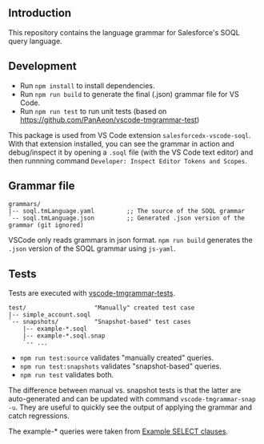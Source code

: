 ## Introduction

This repository contains the language grammar for Salesforce's SOQL query language.

## Development

- Run `npm install` to install dependencies.
- Run `npm run build` to generate the final (.json) grammar file for VS Code.
- Run `npm run test` to run unit tests (based on https://github.com/PanAeon/vscode-tmgrammar-test)

This package is used from VS Code extension `salesforcedx-vscode-soql`. With that extension installed, you can see the grammar in action and debug/inspect it by opening a `.soql` file
(with the VS Code text editor) and then runnning command `Developer: Inspect Editor Tokens and Scopes`.

## Grammar file

    grammars/
    |-- soql.tmLanguage.yaml         ;; The source of the SOQL grammar
    `-- soql.tmLanguage.json         ;; Generated .json version of the grammar (git ignored)

VSCode only reads grammars in json format. `npm run build` generates the `.json` version of the SOQL grammar using `js-yaml`.

## Tests

Tests are executed with [vscode-tmgrammar-tests](https://github.com/PanAeon/vscode-tmgrammar-test).

    test/                   "Manually" created test case
    |-- simple_account.soql
    `-- snapshots/          "Snapshot-based" test cases
        |-- example-*.soql
        |-- example-*.soql.snap
        `-- ...

- `npm run test:source` validates "manually created" queries.
- `npm run test:snapshots` validates "snapshot-based" queries.
- `npm run test` validates both.

The difference between manual vs. snapshot tests is that the latter are auto-generated and can be updated with command `vscode-tmgrammar-snap -u`. They are useful to quickly see the output of applying the grammar and catch regressions.

The example-\* queries were taken from [Example SELECT clauses](https://developer.salesforce.com/docs/atlas.en-us.soql_sosl.meta/soql_sosl/sforce_api_calls_soql_select_examples.htm).
